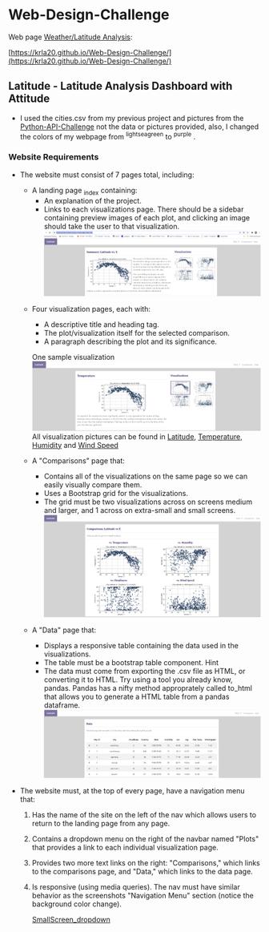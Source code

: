 # Web-Design-Challenge
Web page [Weather/Latitude Analysis](https://krla20.github.io/Web-Design-Challenge/):
       
  [https://krla20.github.io/Web-Design-Challenge/](https://krla20.github.io/Web-Design-Challenge/)

## Latitude - Latitude Analysis Dashboard with Attitude
  * I used the cities.csv from my previous project and pictures from the [Python-API-Challenge](https://github.com/Krla20/python-api-challenge) not the data or pictures provided,     also, I changed the colors of my webpage from <sup>lightseagreen</sup> to <sup>purple</sup> .

### Website Requirements
* The website must consist of 7 pages total, including:

    * A landing page <sub>index</sub> containing:
      - An explanation of the project.
      - Links to each visualizations page. There should be a sidebar containing preview images of each plot, and clicking an image should take the user to that visualization.
      ![alt_text](https://github.com/Krla20/Web-Design-Challenge/blob/main/Images/Latitude.PNG)
    - Four visualization pages, each with:
      - A descriptive title and heading tag.
      - The plot/visualization itself for the selected comparison.
      - A paragraph describing the plot and its significance.
      
      One sample visualization
      ![alt_text](https://github.com/Krla20/Web-Design-Challenge/blob/main/Images/Temp.PNG)
      All visualization pictures can be found in [Latitude](https://github.com/Krla20/Web-Design-Challenge/blob/main/Images/Latitude.PNG), [Temperature](https://github.com/Krla20/Web-Design-Challenge/blob/main/Images/Temp.PNG), [Humidity](https://github.com/Krla20/Web-Design-Challenge/blob/main/Images/Humidity.PNG) and [Wind Speed](https://github.com/Krla20/Web-Design-Challenge/blob/main/Images/Wind_Speed.PNG)
      
    * A "Comparisons" page that:
      - Contains all of the visualizations on the same page so we can easily visually compare them.
      - Uses a Bootstrap grid for the visualizations.
      - The grid must be two visualizations across on screens medium and larger, and 1 across on extra-small and small screens.
      ![alt_text](https://github.com/Krla20/Web-Design-Challenge/blob/main/Images/Comparison.PNG)
      
    * A "Data" page that:
      - Displays a responsive table containing the data used in the visualizations.
      - The table must be a bootstrap table component. Hint
      - The data must come from exporting the .csv file as HTML, or converting it to HTML. Try using a tool you already know, pandas. Pandas has a nifty method approprately called to_html that allows you to generate a HTML table from a pandas dataframe.
      ![alt_text](https://github.com/Krla20/Web-Design-Challenge/blob/main/Images/Data.PNG)

* The website must, at the top of every page, have a navigation menu that:

  1. Has the name of the site on the left of the nav which allows users to return to the landing page from any page.
  2. Contains a dropdown menu on the right of the navbar named "Plots" that provides a link to each individual visualization page.
  3. Provides two more text links on the right: "Comparisons," which links to the comparisons page, and "Data," which links to the data page.
  4. Is responsive (using media queries). The nav must have similar behavior as the screenshots "Navigation Menu" section (notice the background color change).
  
     [SmallScreen_dropdown](https://github.com/Krla20/Web-Design-Challenge/blob/main/Images/navigation_smallscreen.PNG)
